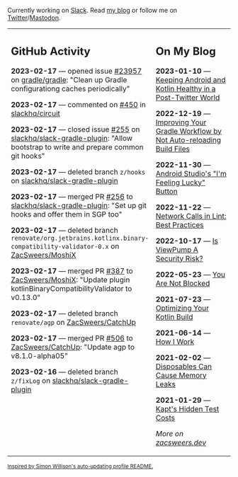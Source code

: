 Currently working on [Slack](https://slack.com/). Read [my blog](https://zacsweers.dev/) or follow me on [Twitter](https://twitter.com/ZacSweers)/[Mastodon](https://hachyderm.io/@ZacSweers).

<table><tr><td valign="top" width="60%">

## GitHub Activity
<!-- githubActivity starts -->
**2023-02-17** — opened issue [#23957](https://github.com/gradle/gradle/issues/23957) on [gradle/gradle](https://github.com/gradle/gradle): "Clean up Gradle configurationg caches periodically"

**2023-02-17** — commented on [#450](https://github.com/slackhq/circuit/issues/450#issuecomment-1435225999) in [slackhq/circuit](https://github.com/slackhq/circuit)

**2023-02-17** — closed issue [#255](https://github.com/slackhq/slack-gradle-plugin/issues/255) on [slackhq/slack-gradle-plugin](https://github.com/slackhq/slack-gradle-plugin): "Allow bootstrap to write and prepare common git hooks"

**2023-02-17** — deleted branch `z/hooks` on [slackhq/slack-gradle-plugin](https://github.com/slackhq/slack-gradle-plugin)

**2023-02-17** — merged PR [#256](https://github.com/slackhq/slack-gradle-plugin/pull/256) to [slackhq/slack-gradle-plugin](https://github.com/slackhq/slack-gradle-plugin): "Set up git hooks and offer them in SGP too"

**2023-02-17** — deleted branch `renovate/org.jetbrains.kotlinx.binary-compatibility-validator-0.x` on [ZacSweers/MoshiX](https://github.com/ZacSweers/MoshiX)

**2023-02-17** — merged PR [#387](https://github.com/ZacSweers/MoshiX/pull/387) to [ZacSweers/MoshiX](https://github.com/ZacSweers/MoshiX): "Update plugin kotlinBinaryCompatibilityValidator to v0.13.0"

**2023-02-17** — deleted branch `renovate/agp` on [ZacSweers/CatchUp](https://github.com/ZacSweers/CatchUp)

**2023-02-17** — merged PR [#506](https://github.com/ZacSweers/CatchUp/pull/506) to [ZacSweers/CatchUp](https://github.com/ZacSweers/CatchUp): "Update agp to v8.1.0-alpha05"

**2023-02-16** — deleted branch `z/fixLog` on [slackhq/slack-gradle-plugin](https://github.com/slackhq/slack-gradle-plugin)
<!-- githubActivity ends -->
</td><td valign="top" width="40%">

## On My Blog
<!-- blog starts -->
**2023-01-10** — [Keeping Android and Kotlin Healthy in a Post-Twitter World](https://www.zacsweers.dev/keeping-android-healthy/)

**2022-12-19** — [Improving Your Gradle Workflow by Not Auto-reloading Build Files](https://www.zacsweers.dev/improving-your-workflow-by-not-auto-reloading-build-files/)

**2022-11-30** — [Android Studio's "I'm Feeling Lucky" Button](https://www.zacsweers.dev/android-studios-im-feeling-lucky-button/)

**2022-11-22** — [Network Calls in Lint: Best Practices](https://www.zacsweers.dev/network-calls-in-lint-best-practices/)

**2022-10-17** — [Is ViewPump A Security Risk?](https://www.zacsweers.dev/is-viewpump-a-security-risk/)

**2022-05-23** — [You Are Not Blocked](https://www.zacsweers.dev/you-are-not-blocked/)

**2021-07-23** — [Optimizing Your Kotlin Build](https://www.zacsweers.dev/optimizing-your-kotlin-build/)

**2021-06-14** — [How I Work](https://www.zacsweers.dev/how-i-work/)

**2021-02-02** — [Disposables Can Cause Memory Leaks](https://www.zacsweers.dev/disposables-can-cause-memory-leaks/)

**2021-01-29** — [Kapt's Hidden Test Costs](https://www.zacsweers.dev/kapts-hidden-test-costs/)
<!-- blog ends -->
_More on [zacsweers.dev](https://zacsweers.dev/)_
</td></tr></table>

<sub><a href="https://simonwillison.net/2020/Jul/10/self-updating-profile-readme/">Inspired by Simon Willison's auto-updating profile README.</a></sub>